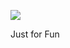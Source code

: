 ![](https://github-readme-stats.vercel.app/api?username=Ianisraelxd&count_private=true&show_icons=true&theme=radical)
<!---
Ianisraelxd/Ianisraelxd is a ✨ special ✨ repository because its `README.md` (this file) appears on your GitHub profile.
You can click the Preview link to take a look at your changes.
--->
 Just for Fun
